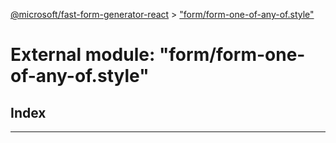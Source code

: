 [@microsoft/fast-form-generator-react](../README.md) > ["form/form-one-of-any-of.style"](../modules/_form_form_one_of_any_of_style_.md)

# External module: "form/form-one-of-any-of.style"

## Index

---

